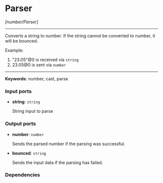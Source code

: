 # Parser

_[number/Parser]_

---

Converts a string to number. If the string cannot be converted to number, it will be bounced.  
  
Example:  
  
1. "23.05"@0 is received via `string`  
2. 23.05@0 is sent via `number`  

---

__Keywords__: number, cast, parse

### Input ports

* __string__: ` string `

    String input to parse

### Output ports

* __number__: ` number `

    Sends the parsed number if the parsing was successful.


* __bounced__: ` string `

    Sends the input data if the parsing has failed.

### Dependencies




